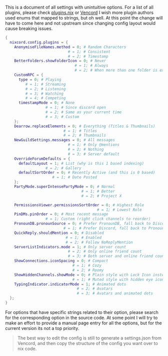 This is a document of all settings with unintuitive options.
For a list of all plugins, please check [plugins.nix](./plugins.nix) or [Vencord](https://github.com/Vendicated/Vencord)
I wish more plugin authors used enums that mapped to strings,
but oh well. At this point the change will have to come here
and not upstream since changing config layout would cause
breaking issues.
```nix
{
  nixcord.config.plugins = {
    AnonymiseFileNames.method = 0; # Random Characters
                            # = 1; # Consistent
                            # = 2; # Timestamp
    BetterFolders.showFolderIcon = 0; # Never
                               # = 1; # Always
                               # = 2; # When more than one folder is expanded
    CustomRPC = {
      type = 0; # Playing
         # = 1; # Streaming
         # = 2; # Listening
         # = 3; # Watching
         # = 4; # Competing
      timestampMode = 0; # None
                  # = 1; # Since discord open
                  # = 2; # Same as your current time
                  # = 3; # Custom
    };
    Dearrow.replaceElements = 0; # Everything (Titles & Thumbnails)
                          # = 1; # Titles
                          # = 2; # Thumbnails
    NewGuildSettings.messages = 0; # All messages
                            # = 1; # Only @mentions
                            # = 2; # Nothing
                            # = 3; # Server default
    OverrideForumDefaults = {
      defaultLayout = 1; # List (why is this 1 based indexing)
                  # = 2; # Gallery
      defaultSortOrder = 0; # Recently Active (and this is 0 based)
                     # = 1; # Date Posted
    };
    PartyMode.superIntensePartyMode = 0; # Normal
                                  # = 1; # Better
                                  # = 2; # Project X

    PermissionsViewer.permissionsSortOrder = 0; # Highest Role
                                         # = 1; # Lowest Role
    PinDMs.pinOrder = 0; # Most recent message
                  # = 1; Custom (right click channels to reorder)
    PronounDB.pronounSource = 0; # Prefer PronounDB, fall back to Discord
                          # = 1; # Prefer Discord, fall back to PronounDB (might lead to inconsistency between pronouns in chat and profile)
    QuickReply.shouldMention = 0; # Disabled
                           # = 1; # Enabled
                           # = 2; # Follow NoReplyMention
    ServerListIndicators.mode = 1; # Only server count
                            # = 2; # Only online friend count
                            # = 3; # Both server and online friend counts
    ShowConnections.iconSpacing = 0; # Compact
                              # = 1; # Cozy
                              # = 2; # Roomy
    ShowHiddenChannels.showMode = 0; # Plain style with Lock Icon instead
                              # = 1; # Muted style with hidden eye icon on the right
    TypingIndicator.indicatorMode = 1; # Animated dots
                                # = 2; # Avatars
                                # = 3; # Avatars and animated dots
  };
}
```
For options that have specific strings related to their option, please search
for the corresponding option in the source code. At some point I will try to
make an effort to provide a manual page entry for all the options, but for
the current version its not a top priority.

> The best way to edit the config is still to generate a settings.json from
> Vencord, and then copy the structure of the config you want over to nix code.
